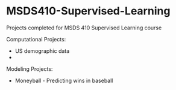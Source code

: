 # MSDS410-Supervised-Learning
Projects completed for MSDS 410 Supervised Learning course 

Computational Projects:
* US demographic data
* 
Modeling Projects:
* Moneyball - Predicting wins in baseball 
